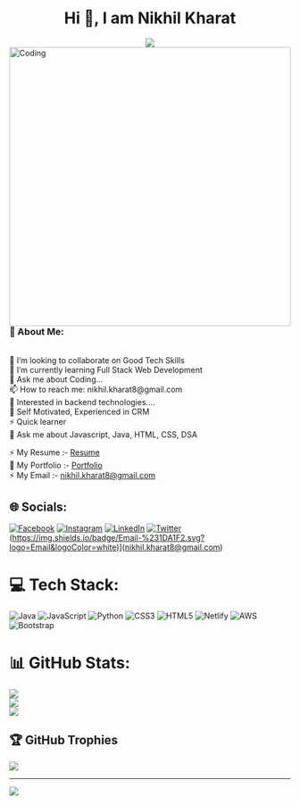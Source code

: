 <h1 align="center">Hi 👋, I am Nikhil Kharat</h1><div align="center">
 <img src="https://readme-typing-svg.herokuapp.com/?lines=Full+Stack+Web+Developer;Java+Backend+Developer;Web+Developer;Quick+learner;Self+Motivated&color=teal&center=true" />
</div>
<img align="right" alt="Coding" height="500" width="100%" src="https://camo.githubusercontent.com/c1dcb74cc1c1835b1d716f5051499a2814c683c806b15f04b0eba492863703e9/68747470733a2f2f63646e2e6472696262626c652e636f6d2f75736572732f3733303730332f73637265656e73686f74732f363538313234332f6176656e746f2e676966">
<br>

<h3> 💫 About Me:</h3>
<br>👯 I’m looking to collaborate on Good Tech Skills<br>🌱 I’m currently learning Full Stack Web Development<br>💬 Ask me about Coding...<br>📫 How to reach me: nikhil.kharat8@gmail.com<br>👯 Interested in backend technologies....<br>👯 Self Motivated, Experienced in CRM<br>⚡ Quick learner<br>💬 Ask me about Javascript, Java, HTML, CSS, DSA

⚡ My Resume :- [Resume](https://drive.google.com/file/d/1gFGc34nn49rtfcajwqT_utpde8nJrx-Y/view?usp=sharing)<br>
🌱 My Portfolio :- [Portfolio](https://nikhilkharat.github.io/)<br>
⚡ My Email :- nikhil.kharat8@gmail.com<br>

## 🌐 Socials:
[![Facebook](https://img.shields.io/badge/Facebook-%231877F2.svg?logo=Facebook&logoColor=white)](https://facebook.com/niikhil.kharat17@gmail.com) [![Instagram](https://img.shields.io/badge/Instagram-%23E4405F.svg?logo=Instagram&logoColor=white)](https://instagram.com/nikkuu_17) [![LinkedIn](https://img.shields.io/badge/LinkedIn-%230077B5.svg?logo=linkedin&logoColor=white)](https://www.linkedin.com/in/nikhil-kharat-872608109) [![Twitter](https://img.shields.io/badge/Twitter-%231DA1F2.svg?logo=Twitter&logoColor=white)](https://twitter.com/@nikhilkharat8) 
(https://img.shields.io/badge/Email-%231DA1F2.svg?logo=Email&logoColor=white)]([nikhil.kharat8@gmail.com](https://mail.google.com/mail/u/0/?tab=rm&ogbl#inbox?compose=VpCqJRzzshBThgDlXfJNjBCCtPthpKVLXKcxPKFgfcSNBMqQkcKBMfVrqLDRfgXQgtTTkRB)) 

# 💻 Tech Stack:
![Java](https://img.shields.io/badge/java-%23ED8B00.svg?style=for-the-badge&logo=java&logoColor=white) ![JavaScript](https://img.shields.io/badge/javascript-%23323330.svg?style=for-the-badge&logo=javascript&logoColor=%23F7DF1E) ![Python](https://img.shields.io/badge/python-3670A0?style=for-the-badge&logo=python&logoColor=ffdd54) ![CSS3](https://img.shields.io/badge/css3-%231572B6.svg?style=for-the-badge&logo=css3&logoColor=white) ![HTML5](https://img.shields.io/badge/html5-%23E34F26.svg?style=for-the-badge&logo=html5&logoColor=white) ![Netlify](https://img.shields.io/badge/netlify-%23000000.svg?style=for-the-badge&logo=netlify&logoColor=#00C7B7) ![AWS](https://img.shields.io/badge/AWS-%23FF9900.svg?style=for-the-badge&logo=amazon-aws&logoColor=white) ![Bootstrap](https://img.shields.io/badge/bootstrap-%23563D7C.svg?style=for-the-badge&logo=bootstrap&logoColor=white)
# 📊 GitHub Stats:
![](https://github-readme-stats.vercel.app/api?username=nikhilkharat&theme=blueberry&hide_border=false&include_all_commits=true&count_private=true)<br/>
![](https://github-readme-streak-stats.herokuapp.com/?user=nikhilkharat&theme=blueberry&hide_border=false)<br/>
![](https://github-readme-stats.vercel.app/api/top-langs/?username=nikhilkharat&theme=blueberry&hide_border=false&include_all_commits=true&count_private=true&layout=compact)

## 🏆 GitHub Trophies
![](https://github-profile-trophy.vercel.app/?username=nikhilkharat&theme=onedark&no-frame=false&no-bg=false&margin-w=4)

---
[![](https://visitcount.itsvg.in/api?id=nikhilkharat&icon=8&color=1)](https://visitcount.itsvg.in)

<!---
nikhilkharat/nikhilkharat is a ✨ special ✨ repository because its `README.md` (this file) appears on your GitHub profile.
You can click the Preview link to take a look at your changes.
--->


